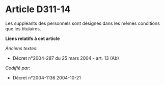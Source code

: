 # Article D311-14

Les suppléants des personnels sont désignés dans les mêmes conditions que les titulaires.

**Liens relatifs à cet article**

_Anciens textes_:

  - Décret n°2004-287 du 25 mars 2004 - art. 13 (Ab)

_Codifié par_:

  - Décret n°2004-1136 2004-10-21
